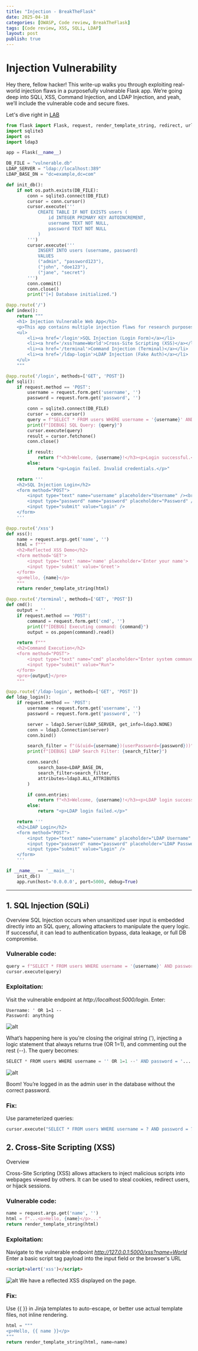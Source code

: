 ```yaml
---
title: "Injection - BreakTheFlask"
date: 2025-04-18
categories: [OWASP, Code review, BreakTheFlask]
tags: [Code review, XSS, SQLi, LDAP]
layout: post
publish: true
---
```


# Injection Vulnerability

Hey there, fellow hacker! This write-up walks you through exploiting real-world injection flaws in a purposefully vulnerable Flask app. We’re going deep into SQLi, XSS, Command Injection, and LDAP Injection, and yeah, we’ll include the vulnerable code and secure fixes.

Let's dive right in [LAB](https://github.com/DghostNinja/BreakTheFlask.git)

```python
from flask import Flask, request, render_template_string, redirect, url_for
import sqlite3
import os
import ldap3

app = Flask(__name__)

DB_FILE = "vulnerable.db"
LDAP_SERVER = "ldap://localhost:389"
LDAP_BASE_DN = "dc=example,dc=com"

def init_db():
    if not os.path.exists(DB_FILE):
        conn = sqlite3.connect(DB_FILE)
        cursor = conn.cursor()
        cursor.execute('''
            CREATE TABLE IF NOT EXISTS users (
                id INTEGER PRIMARY KEY AUTOINCREMENT,
                username TEXT NOT NULL,
                password TEXT NOT NULL
            )
        ''')
        cursor.execute('''
            INSERT INTO users (username, password)
            VALUES
            ("admin", "password123"),
            ("john", "doe123"),
            ("jane", "secret")
        ''')
        conn.commit()
        conn.close()
        print("[+] Database initialized.")

@app.route('/')
def index():
    return """
    <h1> Injection Vulnerable Web App</h1>
    <p>This app contains multiple injection flaws for research purposes only.</p>
    <ul>
        <li><a href='/login'>SQL Injection (Login Form)</a></li>
        <li><a href='/xss?name=World'>Cross-Site Scripting (XSS)</a></li>
        <li><a href='/terminal'>Command Injection (Terminal)</a></li>
        <li><a href='/ldap-login'>LDAP Injection (Fake Auth)</a></li>
    </ul>
    """

@app.route('/login', methods=['GET', 'POST'])
def sqli():
    if request.method == 'POST':
        username = request.form.get('username', '')
        password = request.form.get('password', '')

        conn = sqlite3.connect(DB_FILE)
        cursor = conn.cursor()
        query = f"SELECT * FROM users WHERE username = '{username}' AND password = '{password}'"
        print(f"[DEBUG] SQL Query: {query}")
        cursor.execute(query)
        result = cursor.fetchone()
        conn.close()

        if result:
            return f"<h3>Welcome, {username}!</h3><p>Login successful.</p>"
        else:
            return "<p>Login failed. Invalid credentials.</p>"

    return '''
    <h2>SQL Injection Login</h2>
    <form method="POST">
        <input type="text" name="username" placeholder="Username" /><br>
        <input type="password" name="password" placeholder="Password" /><br>
        <input type="submit" value="Login" />
    </form>
    '''

@app.route('/xss')
def xss():
    name = request.args.get('name', '')
    html = f"""
    <h2>Reflected XSS Demo</h2>
    <form method='GET'>
        <input type='text' name='name' placeholder='Enter your name'>
        <input type='submit' value='Greet'>
    </form>
    <p>Hello, {name}</p>
    """
    return render_template_string(html)

@app.route('/terminal', methods=['GET', 'POST'])
def cmd():
    output = ''
    if request.method == 'POST':
        command = request.form.get('cmd', '')
        print(f"[DEBUG] Executing command: {command}")
        output = os.popen(command).read()

    return f"""
    <h2>Command Execution</h2>
    <form method="POST">
        <input type="text" name="cmd" placeholder="Enter system command">
        <input type="submit" value="Run">
    </form>
    <pre>{output}</pre>
    """

@app.route('/ldap-login', methods=['GET', 'POST'])
def ldap_login():
    if request.method == 'POST':
        username = request.form.get('username', '')
        password = request.form.get('password', '')

        server = ldap3.Server(LDAP_SERVER, get_info=ldap3.NONE)
        conn = ldap3.Connection(server)
        conn.bind()

        search_filter = f"(&(uid={username})(userPassword={password}))"
        print(f"[DEBUG] LDAP Search Filter: {search_filter}")

        conn.search(
            search_base=LDAP_BASE_DN,
            search_filter=search_filter,
            attributes=ldap3.ALL_ATTRIBUTES
        )

        if conn.entries:
            return f"<h3>Welcome, {username}!</h3><p>LDAP login successful.</p>"
        else:
            return "<p>LDAP login failed.</p>"

    return '''
    <h2>LDAP Login</h2>
    <form method="POST">
        <input type="text" name="username" placeholder="LDAP Username" /><br>
        <input type="password" name="password" placeholder="LDAP Password" /><br>
        <input type="submit" value="Login" />
    </form>
    '''

if __name__ == '__main__':
    init_db()
    app.run(host='0.0.0.0', port=5000, debug=True)
```

---

## 1. SQL Injection (SQLi)
Overview 
SQL Injection occurs when unsanitized user input is embedded directly into an SQL query, allowing attackers to manipulate the query logic. If successful, it can lead to authentication bypass, data leakage, or full DB compromise.

### Vulnerable code:
```python
query = f"SELECT * FROM users WHERE username = '{username}' AND password = '{password}'"
cursor.execute(query)
```

### Exploitation:
Visit the vulnerable endpoint at *http://localhost:5000/login*. Enter:

```plaintext
Username: ' OR 1=1 --
Password: anything
```
![alt](/assets/images/B14.png)

What’s happening here is you're closing the original string ('), injecting a logic statement that always returns true (OR 1=1), and commenting out the rest (--). The query becomes:

```python
SELECT * FROM users WHERE username = '' OR 1=1 --' AND password = '...'
```

![alt](/assets/images/B15.png)

Boom! You’re logged in as the admin user in the database without the correct password.


### Fix:
Use parameterized queries:
```python
cursor.execute("SELECT * FROM users WHERE username = ? AND password = ?", (username, password))
```

## 2. Cross-Site Scripting (XSS)
Overview

Cross-Site Scripting (XSS) allows attackers to inject malicious scripts into webpages viewed by others. It can be used to steal cookies, redirect users, or hijack sessions.


### Vulnerable code:

```python
name = request.args.get('name', '')
html = f"...<p>Hello, {name}</p>..."
return render_template_string(html)
```

### Exploitation:
Navigate to the vulnerable endpoint *http://127.0.0.1:5000/xss?name=World*
Enter a basic script tag payload into the input field or the browser's URL

```html
<script>alert('xss')</script>
```

![alt](/assets/images/B16.png)
 We have a reflected XSS displayed on the page.

 ### Fix:
 Use {{ }} in Jinja templates to auto-escape, or better use actual template files, not inline rendering.

 ```python
html = """
<p>Hello, {{ name }}</p>
"""
return render_template_string(html, name=name)
 ```